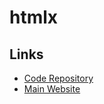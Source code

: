# htmlx

## Links

- [Code Repository](https://github.com/bigskysoftware/htmx)
- [Main Website](https://htmx.org)

<!--
https://docs.google.com/presentation/d/1jW7vTiHFzA71m2EoCywjNXch-RPQJuAkTiLpleYFQjI/edit#slide=id.g35f391192_00
-->
